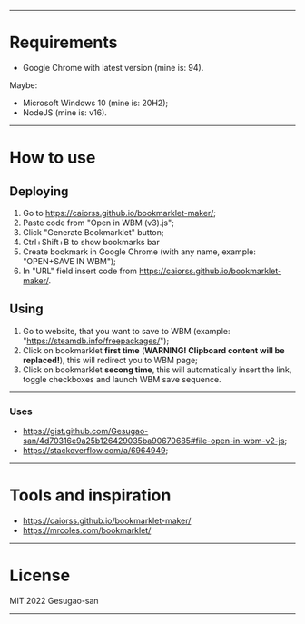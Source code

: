 
---

# Requirements

- Google Chrome with latest version (mine is: 94).

Maybe:

- Microsoft Windows 10 (mine is: 20H2);
- NodeJS (mine is: v16).

---

# How to use

## Deploying

1. Go to https://caiorss.github.io/bookmarklet-maker/;
2. Paste code from "Open in WBM (v3).js";
3. Click "Generate Bookmarklet" button;
5. Ctrl+Shift+B to show bookmarks bar
4. Create bookmark in Google Chrome (with any name, example: "OPEN+SAVE IN WBM");
6. In "URL" field insert code from https://caiorss.github.io/bookmarklet-maker/.

## Using

1. Go to website, that you want to save to WBM (example: "https://steamdb.info/freepackages/");
2. Click on bookmarklet **first time** (**WARNING! Clipboard content will be replaced!**), this will redirect you to WBM page;
3. Click on bookmarklet **secong time**, this will automatically insert the link, toggle checkboxes and launch WBM save sequence.

---

### Uses

 * https://gist.github.com/Gesugao-san/4d70316e9a25b126429035ba90670685#file-open-in-wbm-v2-js;
 * https://stackoverflow.com/a/6964949;

---

# Tools and inspiration

 * https://caiorss.github.io/bookmarklet-maker/
 * https://mrcoles.com/bookmarklet/

---

# License

MIT 2022 Gesugao-san

---
